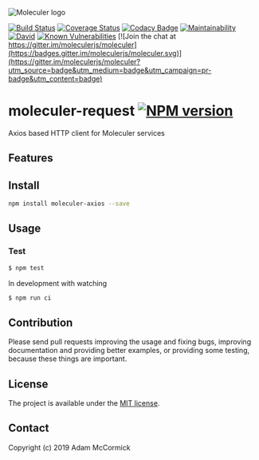 ![Moleculer logo](http://moleculer.services/images/banner.png)

[![Build Status](https://travis-ci.org/adam-mccormick/moleculer-axios.svg?branch=master)](https://travis-ci.org/adam-mccormick/moleculer-axios)
[![Coverage Status](https://coveralls.io/repos/github/adam-mccormick/moleculer-axios/badge.svg?branch=master)](https://coveralls.io/github/adam-mccormick/moleculer-axios?branch=master)
[![Codacy Badge](https://api.codacy.com/project/badge/Grade/e36f4d039e324cc39a1c3d0e18822778)](https://www.codacy.com/app/adam-mccormick/moleculer-axios?utm_source=github.com&amp;utm_medium=referral&amp;utm_content=adam-mccormick/moleculer-axios&amp;utm_campaign=Badge_Grade)
[![Maintainability](https://api.codeclimate.com/v1/badges/38b8d503c7f3286692b6/maintainability)](https://codeclimate.com/github/adam-mccormick/moleculer-axios/maintainability)[![David](https://david-dm.org/adam-mccormick/moleculer-axios.svg)](https://david-dm.org/adam-mccormick/moleculer-axios)
[![Known Vulnerabilities](https://snyk.io/test/github/adam-mccormick/moleculer-axios/badge.svg)](https://snyk.io/test/github/adam-mccormick/moleculer-axios)
[![Join the chat at https://gitter.im/moleculerjs/moleculer](https://badges.gitter.im/moleculerjs/moleculer.svg)](https://gitter.im/moleculerjs/moleculer?utm_source=badge&utm_medium=badge&utm_campaign=pr-badge&utm_content=badge)

# moleculer-request [![NPM version](https://img.shields.io/npm/v/moleculer-axios.svg)](https://www.npmjs.com/package/moleculer-axios)

Axios based HTTP client for Moleculer services

## Features

## Install
```bash
npm install moleculer-axios --save
```

## Usage

### Test
```bash
$ npm test
```

In development with watching

```bash
$ npm run ci
```

## Contribution
Please send pull requests improving the usage and fixing bugs, improving documentation and providing better examples, or providing some testing, because these things are important.

## License
The project is available under the [MIT license](https://tldrlegal.com/license/mit-license).

## Contact
Copyright (c) 2019 Adam McCormick
